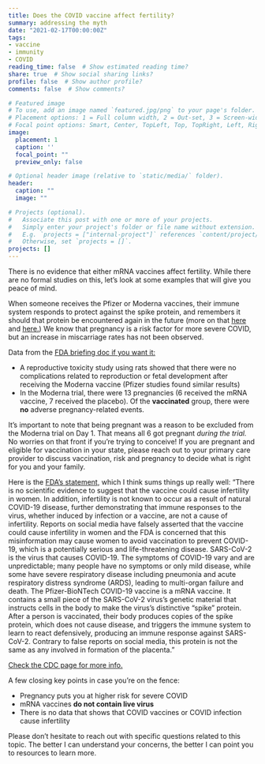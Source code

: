 ```yaml
---
title: Does the COVID vaccine affect fertility?
summary: addressing the myth
date: "2021-02-17T00:00:00Z"
tags:
- vaccine
- immunity
- COVID
reading_time: false  # Show estimated reading time?
share: true  # Show social sharing links?
profile: false  # Show author profile?
comments: false  # Show comments?

# Featured image
# To use, add an image named `featured.jpg/png` to your page's folder.
# Placement options: 1 = Full column width, 2 = Out-set, 3 = Screen-width
# Focal point options: Smart, Center, TopLeft, Top, TopRight, Left, Right, BottomLeft, Bottom, BottomRight
image:
  placement: 1
  caption: ''
  focal_point: ""
  preview_only: false

# Optional header image (relative to `static/media/` folder).
header:
  caption: ""
  image: ""

# Projects (optional).
#   Associate this post with one or more of your projects.
#   Simply enter your project's folder or file name without extension.
#   E.g. `projects = ["internal-project"]` references `content/project/deep-learning/index.md`.
#   Otherwise, set `projects = []`.
projects: []
---
```

There is no evidence that either mRNA vaccines affect fertility. While there are no formal studies on this, let’s look at some examples that will give you peace of mind.

When someone receives the Pfizer or Moderna vaccines, their immune system responds to protect against the spike protein, and remembers it should that protein be encountered again in the future (more on that [here](https://dradrian.netlify.app/post/adaptive_immunity/) and [here.](https://www.cdc.gov/coronavirus/2019-ncov/vaccines/different-vaccines/how-they-work.html?CDC_AA_refVal=https%3A%2F%2Fwww.cdc.gov%2Fcoronavirus%2F2019-ncov%2Fvaccines%2Fabout-vaccines%2Fhow-they-work.html)) We know that pregnancy is a risk factor for more severe COVID, but an increase in miscarriage rates has not been observed.

Data from the [FDA briefing doc if you want it:](https://www.fda.gov/media/144434/download)
- A reproductive toxicity study using rats showed that there were no complications related to reproduction or fetal development after receiving the Moderna vaccine (Pfizer studies found similar results)
- In the Moderna trial, there were 13 pregnancies (6 received the mRNA vaccine, 7 received the placebo). Of the **vaccinated** group, there were **no** adverse pregnancy-related events.

It’s important to note that being pregnant was a reason to be excluded from the Moderna trial on Day 1. That means all 6 got pregnant *during the trial.* No worries on that front if you’re trying to conceive! If you are pregnant and eligible for vaccination in your state, please reach out to your primary care provider to discuss vaccination, risk and pregnancy to decide what is right for you and your family.

Here is the [FDA’s statement,](https://www.fda.gov/emergency-preparedness-and-response/mcm-legal-regulatory-and-policy-framework/pfizer-biontech-covid-19-vaccine-frequently-asked-questions) which I think sums things up really well: “There is no scientific evidence to suggest that the vaccine could cause infertility in women. In addition, infertility is not known to occur as a result of natural COVID-19 disease, further demonstrating that immune responses to the virus, whether induced by infection or a vaccine, are not a cause of infertility. Reports on social media have falsely asserted that the vaccine could cause infertility in women and the FDA is concerned that this misinformation may cause women to avoid vaccination to prevent COVID-19, which is a potentially serious and life-threatening disease. SARS-CoV-2 is the virus that causes COVID-19. The symptoms of COVID-19 vary and are unpredictable; many people have no symptoms or only mild disease, while some have severe respiratory disease including pneumonia and acute respiratory distress syndrome (ARDS), leading to multi-organ failure and death. The Pfizer-BioNTech COVID-19 vaccine is a mRNA vaccine. It contains a small piece of the SARS-CoV-2 virus’s genetic material that instructs cells in the body to make the virus’s distinctive “spike” protein. After a person is vaccinated, their body produces copies of the spike protein, which does not cause disease, and triggers the immune system to learn to react defensively, producing an immune response against SARS-CoV-2. Contrary to false reports on social media, this protein is not the same as any involved in formation of the placenta.”

[Check the CDC page for more info.](https://www.cdc.gov/coronavirus/2019-ncov/vaccines/recommendations/pregnancy.html)

A few closing key points in case you’re on the fence:

- Pregnancy puts you at higher risk for severe COVID 
- mRNA vaccines **do not contain live virus**
- There is no data that shows that COVID vaccines or COVID infection cause infertility 

Please don’t hesitate to reach out with specific questions related to this topic. The better I can understand your concerns, the better I can point you to resources to learn more.
